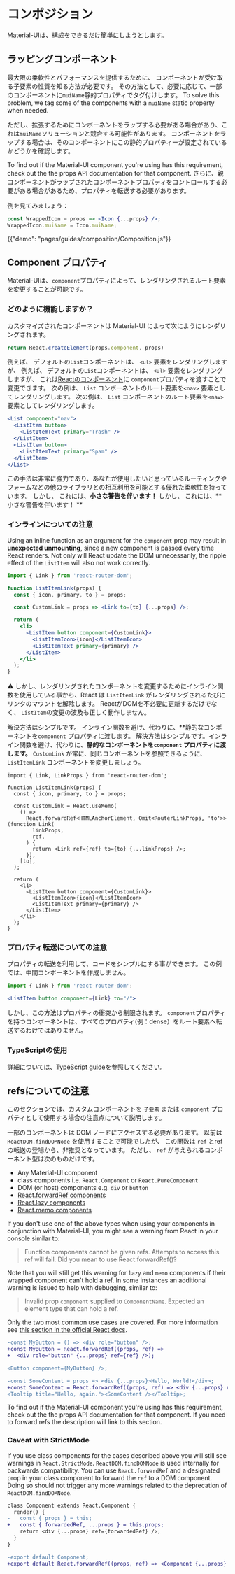 # コンポジション

<p class="description">Material-UIは、構成をできるだけ簡単にしようとします。</p>

## ラッピングコンポーネント

最大限の柔軟性とパフォーマンスを提供するために、 コンポーネントが受け取る子要素の性質を知る方法が必要です。 その方法として、必要に応じて、一部のコンポーネントに`muiName`静的プロパティでタグ付けします。 To solve this problem, we tag some of the components with a `muiName` static property when needed.

ただし、拡張するためにコンポーネントをラップする必要がある場合があり、これは`muiName`ソリューションと競合する可能性があります。 コンポーネントをラップする場合は、そのコンポーネントにこの静的プロパティーが設定されているかどうかを確認します。

To find out if the Material-UI component you're using has this requirement, check out the the props API documentation for that component. さらに、親コンポーネントがラップされたコンポーネントプロパティをコントロールする必要がある場合があるため、プロパティを転送する必要があります。

例を見てみましょう：

```jsx
const WrappedIcon = props => <Icon {...props} />;
WrappedIcon.muiName = Icon.muiName;
```

{{"demo": "pages/guides/composition/Composition.js"}}

## Component プロパティ

Material-UIは、`component`プロパティによって、レンダリングされるルート要素を変更することが可能です。

### どのように機能しますか？

カスタマイズされたコンポーネントは Material-UI によって次にようにレンダリングされます。

```js
return React.createElement(props.component, props)
```

例えば、 デフォルトの`List`コンポーネントは、 `<ul>` 要素をレンダリングしますが、 例えば、 デフォルトの`List`コンポーネントは、 `<ul>` 要素をレンダリングしますが、 これは[Reactのコンポーネント](https://reactjs.org/docs/components-and-props.html#function-and-class-components)に `component`プロパティを渡すことで変更できます。 次の例は、 `List` コンポーネントのルート要素を`<nav>` 要素としてレンダリングします。 次の例は、 `List` コンポーネントのルート要素を`<nav>` 要素としてレンダリングします。

```jsx
<List component="nav">
  <ListItem button>
    <ListItemText primary="Trash" />
  </ListItem>
  <ListItem button>
    <ListItemText primary="Spam" />
  </ListItem>
</List>
```

この手法は非常に強力であり、あなたが使用したいと思っているルーティングやフォームなどの他のライブラリとの相互利用を可能とする優れた柔軟性を持っています。 しかし、 これには、**小さな警告を伴います！** しかし、 これには、**小さな警告を伴います！ **

### インラインについての注意

Using an inline function as an argument for the `component` prop may result in **unexpected unmounting**, since a new component is passed every time React renders. Not only will React update the DOM unnecessarily, the ripple effect of the `ListItem` will also not work correctly.

```jsx
import { Link } from 'react-router-dom';

function ListItemLink(props) {
  const { icon, primary, to } = props;

  const CustomLink = props => <Link to={to} {...props} />;

  return (
    <li>
      <ListItem button component={CustomLink}>
        <ListItemIcon>{icon}</ListItemIcon>
        <ListItemText primary={primary} />
      </ListItem>
    </li>
  );
}
```

⚠️ しかし、レンダリングされたコンポーネントを変更するためにインライン関数を使用している事から、React は `ListItemLink` がレンダリングされるたびにリンクのマウントを解除します。 ReactがDOMを不必要に更新するだけでなく、 `ListItem`の変更の波及も正しく動作しません。

解決方法はシンプルです。 インライン関数を避け、代わりに、**静的なコンポーネントを`component` プロパティに渡します。 解決方法はシンプルです。インライン関数を避け、代わりに、**静的なコンポーネントを`component` プロパティに渡します。** `CustomLink` が常に、同じコンポーネントを参照できるように、`ListItemLink` コンポーネントを変更しましょう。</p>

```tsx
import { Link, LinkProps } from 'react-router-dom';

function ListItemLink(props) {
  const { icon, primary, to } = props;

  const CustomLink = React.useMemo(
    () =>
      React.forwardRef<HTMLAnchorElement, Omit<RouterLinkProps, 'to'>>(function Link(
        linkProps,
        ref,
      ) {
        return <Link ref={ref} to={to} {...linkProps} />;
      }),
    [to],
  );

  return (
    <li>
      <ListItem button component={CustomLink}>
        <ListItemIcon>{icon}</ListItemIcon>
        <ListItemText primary={primary} />
      </ListItem>
    </li>
  );
}
```

### プロパティ転送についての注意

プロパティの転送を利用して、コードをシンプルにする事ができます。 この例では、中間コンポーネントを作成しません。

```jsx
import { Link } from 'react-router-dom';

<ListItem button component={Link} to="/">
```

しかし、この方法はプロパティの衝突から制限されます。 `component`プロパティを持つコンポーネントは、すべてのプロパティ(例：dense）をルート要素へ転送するわけではありません。

### TypeScriptの使用

詳細については、[TypeScript guide](/guides/typescript/#usage-of-component-prop)を参照してください。

## refsについての注意

このセクションでは、カスタムコンポーネントを `子要素` または `component` プロパティとして使用する場合の注意点について説明します。

一部のコンポーネントは DOM ノードにアクセスする必要があります。 以前は `ReactDOM.findDOMNode` を使用することで可能でしたが、 この関数は `ref` とrefの転送の登場から、非推奨となっています。 ただし、 `ref` が与えられるコンポーネント型は次のものだけです。

- Any Material-UI component
- class components i.e. `React.Component` or `React.PureComponent`
- DOM (or host) components e.g. `div` or `button`
- [React.forwardRef components](https://reactjs.org/docs/react-api.html#reactforwardref)
- [React.lazy components](https://reactjs.org/docs/react-api.html#reactlazy)
- [React.memo components](https://reactjs.org/docs/react-api.html#reactmemo)

If you don't use one of the above types when using your components in conjunction with Material-UI, you might see a warning from React in your console similar to:

> Function components cannot be given refs. Attempts to access this ref will fail. Did you mean to use React.forwardRef()?

Note that you will still get this warning for `lazy` and `memo` components if their wrapped component can't hold a ref. In some instances an additional warning is issued to help with debugging, similar to:

> Invalid prop `component` supplied to `ComponentName`. Expected an element type that can hold a ref.

Only the two most common use cases are covered. For more information see [this section in the official React docs](https://reactjs.org/docs/forwarding-refs.html).

```diff
-const MyButton = () => <div role="button" />;
+const MyButton = React.forwardRef((props, ref) =>
+  <div role="button" {...props} ref={ref} />);

<Button component={MyButton} />;
```

```diff
-const SomeContent = props => <div {...props}>Hello, World!</div>;
+const SomeContent = React.forwardRef((props, ref) => <div {...props} ref={ref}>Hello, World!</div>);
<Tooltip title="Hello, again."><SomeContent /></Tooltip>;
```

To find out if the Material-UI component you're using has this requirement, check out the the props API documentation for that component. If you need to forward refs the description will link to this section.

### Caveat with StrictMode

If you use class components for the cases described above you will still see warnings in `React.StrictMode`. `ReactDOM.findDOMNode` is used internally for backwards compatibility. You can use `React.forwardRef` and a designated prop in your class component to forward the `ref` to a DOM component. Doing so should not trigger any more warnings related to the deprecation of `ReactDOM.findDOMNode`.

```diff
class Component extends React.Component {
  render() {
-   const { props } = this;
+   const { forwardedRef, ...props } = this.props;
    return <div {...props} ref={forwardedRef} />;
  }
}

-export default Component;
+export default React.forwardRef((props, ref) => <Component {...props} forwardedRef={ref} />);
```
